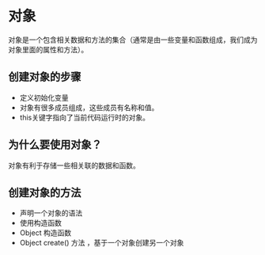 # 对象

对象是一个包含相关数据和方法的集合（通常是由一些变量和函数组成，我们成为对象里面的属性和方法）。

## 创建对象的步骤

* 定义初始化变量
* 对象有很多成员组成，这些成员有名称和值。
* this关键字指向了当前代码运行时的对象。

## 为什么要使用对象？

对象有利于存储一些相关联的数据和函数。

## 创建对象的方法

* 声明一个对象的语法
* 使用构造函数
* Object 构造函数
* Object create() 方法 ，基于一个对象创建另一个对象
